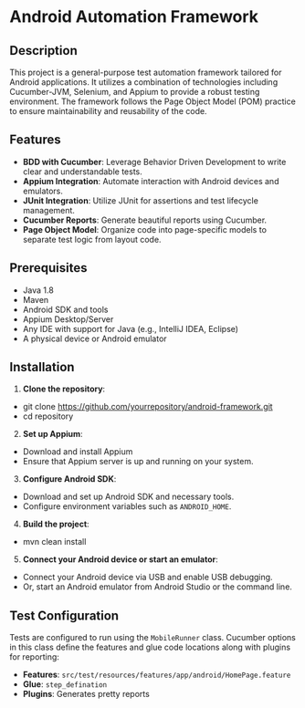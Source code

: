 # Android Automation Framework

## Description
This project is a general-purpose test automation framework tailored for Android applications. It utilizes a combination of technologies including Cucumber-JVM, Selenium, and Appium to provide a robust testing environment. The framework follows the Page Object Model (POM) practice to ensure maintainability and reusability of the code.

## Features
- **BDD with Cucumber**: Leverage Behavior Driven Development to write clear and understandable tests.
- **Appium Integration**: Automate interaction with Android devices and emulators.
- **JUnit Integration**: Utilize JUnit for assertions and test lifecycle management.
- **Cucumber Reports**: Generate beautiful reports using Cucumber.
- **Page Object Model**: Organize code into page-specific models to separate test logic from layout code.

## Prerequisites
- Java 1.8
- Maven
- Android SDK and tools
- Appium Desktop/Server
- Any IDE with support for Java (e.g., IntelliJ IDEA, Eclipse)
- A physical device or Android emulator

## Installation
1. **Clone the repository**:
- git clone https://github.com/yourrepository/android-framework.git
- cd repository

2. **Set up Appium**:
- Download and install Appium 
- Ensure that Appium server is up and running on your system.

3. **Configure Android SDK**:
- Download and set up Android SDK and necessary tools.
- Configure environment variables such as `ANDROID_HOME`.

4. **Build the project**:
- mvn clean install

5. **Connect your Android device or start an emulator**:
- Connect your Android device via USB and enable USB debugging.
- Or, start an Android emulator from Android Studio or the command line.

## Test Configuration
Tests are configured to run using the `MobileRunner` class. Cucumber options in this class define the features and glue code locations along with plugins for reporting:
- **Features**: `src/test/resources/features/app/android/HomePage.feature`
- **Glue**: `step_defination`
- **Plugins**: Generates pretty reports